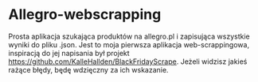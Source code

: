 # Allegro-webscrapping

Prosta aplikacja szukająca produktów na allegro.pl i zapisująca wszystkie wyniki do pliku .json.
Jest to moja pierwsza aplikacja web-scrappingowa, inspiracją do jej napisania był projekt https://github.com/KalleHallden/BlackFridayScrape.
Jeżeli widzisz jakieś rażące błędy, będę wdzięczny za ich wskazanie. 
